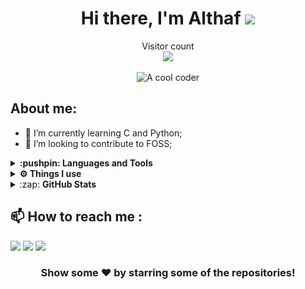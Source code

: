 <div align="center">
	<h1>Hi there, I'm Althaf <img src="https://media.giphy.com/media/hvRJCLFzcasrR4ia7z/giphy.gif" width="25px"> </h1>
</div>

<p align="center"> 
	Visitor count<br>
	<img src="https://profile-counter.glitch.me/Ultrahalf/count.svg" />
</p>

<div align="center">
	<img 
	src="https://camo.githubusercontent.com/992babdffd8c74a1502de375fbdf7e4d54773242/68747470733a2f2f6d656469612e67697068792e636f6d2f6d656469612f53576f536b4e36447854737a71494b4571762f67697068792e676966" alt="A cool coder" />
</div>

## About me:
- 🌱 I’m currently learning C and Python;
- 👯 I’m looking to contribute to FOSS;

<details>
	<summary><b>:pushpin: Languages and Tools</b></summary>
	<code><img height="40" src="https://raw.githubusercontent.com/github/explore/80688e429a7d4ef2fca1e82350fe8e3517d3494d/topics/vim/vim.png"></code>
	<code><img height="40" src="https://raw.githubusercontent.com/github/explore/80688e429a7d4ef2fca1e82350fe8e3517d3494d/topics/bash/bash.png"></code>
	<code><img height="40" src="https://raw.githubusercontent.com/github/explore/80688e429a7d4ef2fca1e82350fe8e3517d3494d/topics/cpp/cpp.png"></code>
	<code><img height="40" src="https://raw.githubusercontent.com/github/explore/80688e429a7d4ef2fca1e82350fe8e3517d3494d/topics/python/python.png"></code>
	<code><img height="40" src="https://raw.githubusercontent.com/github/explore/80688e429a7d4ef2fca1e82350fe8e3517d3494d/topics/java/java.png"></code>
	<code><img height="40" src="https://raw.githubusercontent.com/github/explore/80688e429a7d4ef2fca1e82350fe8e3517d3494d/topics/php/php.png"></code>
	<code><img height="40" src="https://raw.githubusercontent.com/github/explore/80688e429a7d4ef2fca1e82350fe8e3517d3494d/topics/javascript/javascript.png"></code>
	<code><img height="40" src="https://raw.githubusercontent.com/github/explore/80688e429a7d4ef2fca1e82350fe8e3517d3494d/topics/mysql/mysql.png"></code>
	<code><img height="40" src="https://raw.githubusercontent.com/github/explore/80688e429a7d4ef2fca1e82350fe8e3517d3494d/topics/git/git.png"></code>
</details>

<details>	
	<br />
  	<summary><b>⚙️ Things I use</b></summary>
  	<ul>
  		<li><b>OS:</b> Arch Linux</li>
       		<li><b>WM:</b> dwm </lit>
	    	<li><b>Laptop: </b> Aspire ES1-572 (i5)</li>
		<li><b>Browser: </b> Brave</li>
		<br />
	</ul>	
</details>

<details>
	<summary>:zap: <b>GitHub Stats</b></summary>
	<img 
	src="https://github-readme-stats.vercel.app/api?username=Ultrahalf&hide=stars&show_icons=true" alt="Ultrahalf's Github stats" />
</details>
  
## :mailbox: How to reach me : 

[<img src="https://img.icons8.com/bubbles/50/000000/gmail.png"/>](mailto:muhammadalthafrahman@gmail.com)
[<img target="_blank" src="https://img.icons8.com/bubbles/50/000000/github.png">](https://www.github.com/Ultrahalf/)
[<img target="_blank" src="https://img.icons8.com/bubbles/50/000000/twitter.png"/>](https://www.twitter.com/ultrahalf/)

<div align="center">

### Show some ❤️ by starring some of the repositories!

</div>

<!--- referred
https://github.com/abhisheknaiidu/awesome-github-profile-readme
--->
